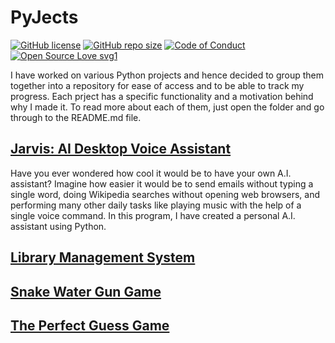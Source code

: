 # PyJects
[![GitHub license](https://img.shields.io/github/license/iamansoni/PyJects.svg)](https://github.com/iamansoni/PyJects/blob/master/LICENSE)
[![GitHub repo size](https://img.shields.io/github/repo-size/iamansoni/PyJects)](https://github.com/iamansoni/PyJects)
[![Code of Conduct](https://img.shields.io/badge/code%20of-conduct-ff69b4.svg?style=flat)](https://github.com/iamansoni/PyJects/blob/master/.github/CODE_OF_CONDUCT.md)
[![Open Source Love svg1](https://img.shields.io/static/v1?label=Open&message=Source%20%E2%9D%A4%EF%B8%8F&color=blueviolet)](https://github.com/iamansoni/PyJects/blob/master/.github/CONTRIBUTING.md)

I have worked on various Python projects and hence decided to group them together into a repository for ease of access and to be able to track my progress.
Each prject has a specific functionality and a motivation behind why I made it. To read more about each of them, just open the folder and go through to the README.md file.

## [Jarvis: AI Desktop Voice Assistant](https://github.com/iamansoni/Python-Projects/blob/master/Project_Jarvis.py)
Have you ever wondered how cool it would be to have your own A.I. assistant? Imagine how easier it would be to send emails without typing a single word, doing Wikipedia searches without opening web browsers, and performing many other daily tasks like playing music with the help of a single voice command. In this program, I have created a personal A.I. assistant using Python. 

## [Library Management System](https://github.com/iamansoni/Python-Projects/blob/master/Project_Library_Management_System.py)

## [Snake Water Gun Game](https://github.com/iamansoni/Python-Projects/blob/master/Project_Snake_Water_Gun.py)

## [The Perfect Guess Game](https://github.com/iamansoni/Python-Projects/blob/master/Project_The_Perfect_Guess.py)
